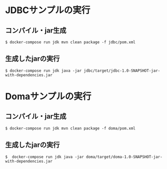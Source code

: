 # JDBCサンプルの実行

## コンパイル・jar生成

```
$ docker-compose run jdk mvn clean package -f jdbc/pom.xml
```

## 生成したjarの実行

```
$ docker-compose run jdk java -jar jdbc/target/jdbc-1.0-SNAPSHOT-jar-with-dependencies.jar 
```

# Domaサンプルの実行

## コンパイル・jar生成

```
$ docker-compose run jdk mvn clean package -f doma/pom.xml
```

## 生成したjarの実行

```
$  docker-compose run jdk java -jar doma/target/doma-1.0-SNAPSHOT-jar-with-dependencies.jar  
```

